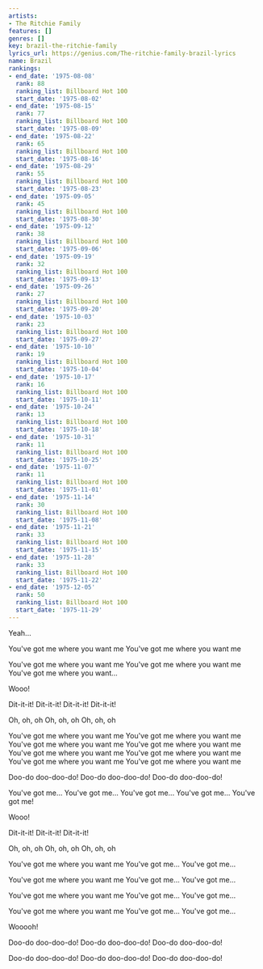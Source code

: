 ```yaml
---
artists:
- The Ritchie Family
features: []
genres: []
key: brazil-the-ritchie-family
lyrics_url: https://genius.com/The-ritchie-family-brazil-lyrics
name: Brazil
rankings:
- end_date: '1975-08-08'
  rank: 88
  ranking_list: Billboard Hot 100
  start_date: '1975-08-02'
- end_date: '1975-08-15'
  rank: 77
  ranking_list: Billboard Hot 100
  start_date: '1975-08-09'
- end_date: '1975-08-22'
  rank: 65
  ranking_list: Billboard Hot 100
  start_date: '1975-08-16'
- end_date: '1975-08-29'
  rank: 55
  ranking_list: Billboard Hot 100
  start_date: '1975-08-23'
- end_date: '1975-09-05'
  rank: 45
  ranking_list: Billboard Hot 100
  start_date: '1975-08-30'
- end_date: '1975-09-12'
  rank: 38
  ranking_list: Billboard Hot 100
  start_date: '1975-09-06'
- end_date: '1975-09-19'
  rank: 32
  ranking_list: Billboard Hot 100
  start_date: '1975-09-13'
- end_date: '1975-09-26'
  rank: 27
  ranking_list: Billboard Hot 100
  start_date: '1975-09-20'
- end_date: '1975-10-03'
  rank: 23
  ranking_list: Billboard Hot 100
  start_date: '1975-09-27'
- end_date: '1975-10-10'
  rank: 19
  ranking_list: Billboard Hot 100
  start_date: '1975-10-04'
- end_date: '1975-10-17'
  rank: 16
  ranking_list: Billboard Hot 100
  start_date: '1975-10-11'
- end_date: '1975-10-24'
  rank: 13
  ranking_list: Billboard Hot 100
  start_date: '1975-10-18'
- end_date: '1975-10-31'
  rank: 11
  ranking_list: Billboard Hot 100
  start_date: '1975-10-25'
- end_date: '1975-11-07'
  rank: 11
  ranking_list: Billboard Hot 100
  start_date: '1975-11-01'
- end_date: '1975-11-14'
  rank: 30
  ranking_list: Billboard Hot 100
  start_date: '1975-11-08'
- end_date: '1975-11-21'
  rank: 33
  ranking_list: Billboard Hot 100
  start_date: '1975-11-15'
- end_date: '1975-11-28'
  rank: 33
  ranking_list: Billboard Hot 100
  start_date: '1975-11-22'
- end_date: '1975-12-05'
  rank: 50
  ranking_list: Billboard Hot 100
  start_date: '1975-11-29'
---
```

Yeah...

You've got me where you want me
You've got me where you want me

You've got me where you want me
You've got me where you want me
You've got me where you want...

Wooo!

Dit-it-it!
Dit-it-it!
Dit-it-it!
Dit-it-it!

Oh, oh, oh
Oh, oh, oh
Oh, oh, oh

You've got me where you want me
You've got me where you want me
You've got me where you want me
You've got me where you want me
You've got me where you want me
You've got me where you want me
You've got me where you want me
You've got me where you want me

Doo-do doo-doo-do!
Doo-do doo-doo-do!
Doo-do doo-doo-do!

You've got me...
You've got me...
You've got me...
You've got me...
You've got me!

Wooo!

Dit-it-it!
Dit-it-it!
Dit-it-it!

Oh, oh, oh
Oh, oh, oh
Oh, oh, oh

You've got me where you want me
You've got me...
You've got me...

You've got me where you want me
You've got me...
You've got me...

You've got me where you want me
You've got me...
You've got me...

You've got me where you want me
You've got me...
You've got me...

Wooooh!

Doo-do doo-doo-do!
Doo-do doo-doo-do!
Doo-do doo-doo-do!

Doo-do doo-doo-do!
Doo-do doo-doo-do!
Doo-do doo-doo-do!
